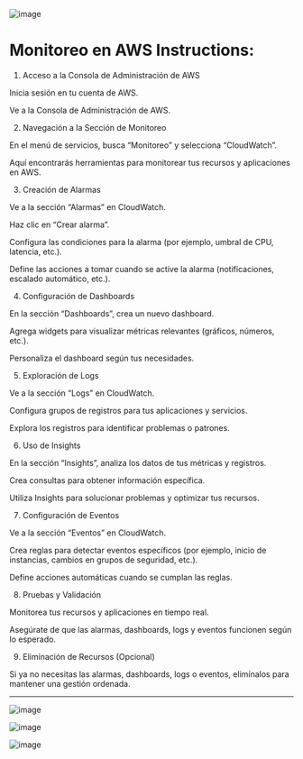 ![image](https://github.com/Fx2048/COMU_REDES/assets/131219987/7ad6001a-2b8b-4483-a7ee-cd7ec5933142)

# Monitoreo en AWS Instructions:

1. Acceso a la Consola de Administración de AWS

Inicia sesión en tu cuenta de AWS.

Ve a la Consola de Administración de AWS.

2. Navegación a la Sección de Monitoreo

En el menú de servicios, busca “Monitoreo” y selecciona “CloudWatch”.

Aquí encontrarás herramientas para monitorear tus recursos y aplicaciones en AWS.

3. Creación de Alarmas

Ve a la sección “Alarmas” en CloudWatch.

Haz clic en “Crear alarma”.

Configura las condiciones para la alarma (por ejemplo, umbral de CPU, latencia, 
etc.).

Define las acciones a tomar cuando se active la alarma (notificaciones, escalado 
automático, etc.).

4. Configuración de Dashboards

En la sección “Dashboards”, crea un nuevo dashboard.

Agrega widgets para visualizar métricas relevantes (gráficos, números, etc.).

Personaliza el dashboard según tus necesidades.

5. Exploración de Logs

Ve a la sección “Logs” en CloudWatch.

Configura grupos de registros para tus aplicaciones y servicios.


Explora los registros para identificar problemas o patrones.

6. Uso de Insights

En la sección “Insights”, analiza los datos de tus métricas y registros.

Crea consultas para obtener información específica.


Utiliza Insights para solucionar problemas y optimizar tus recursos.

7. Configuración de Eventos

Ve a la sección “Eventos” en CloudWatch.


Crea reglas para detectar eventos específicos (por ejemplo, inicio de instancias, 
cambios en grupos de seguridad, etc.).

Define acciones automáticas cuando se cumplan las reglas.

8. Pruebas y Validación

Monitorea tus recursos y aplicaciones en tiempo real.

Asegúrate de que las alarmas, dashboards, logs y eventos funcionen según lo 
esperado.

9. Eliminación de Recursos (Opcional)

Si ya no necesitas las alarmas, dashboards, logs o eventos, elimínalos para 
mantener una gestión ordenada.


------------------------------------------------------------
![image](https://github.com/Fx2048/COMU_REDES/assets/131219987/35c9125b-0ff5-44ed-afdb-518ac66a8359)


![image](https://github.com/Fx2048/COMU_REDES/assets/131219987/97537ae9-285a-4b4e-b1f9-49f2c9beba2f)


![image](https://github.com/Fx2048/COMU_REDES/assets/131219987/f561d8b2-f78f-471e-a23d-483181614486)
